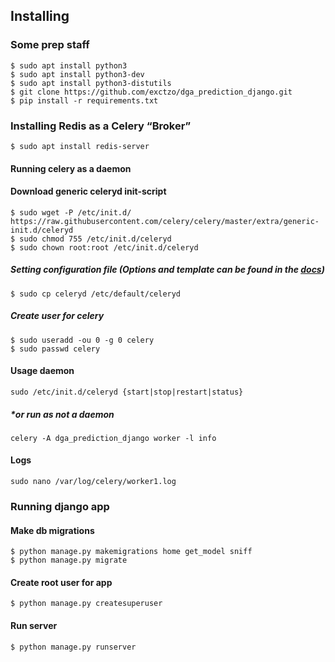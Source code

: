 ## Installing

### Some prep staff
```
$ sudo apt install python3
$ sudo apt install python3-dev
$ sudo apt install python3-distutils
$ git clone https://github.com/exctzo/dga_prediction_django.git
$ pip install -r requirements.txt
```

### Installing Redis as a Celery “Broker”
```
$ sudo apt install redis-server
```

#### Running celery as a daemon

#### Download generic celeryd init-script
```
$ sudo wget -P /etc/init.d/ https://raw.githubusercontent.com/celery/celery/master/extra/generic-init.d/celeryd
$ sudo chmod 755 /etc/init.d/celeryd
$ sudo chown root:root /etc/init.d/celeryd
```

##### Setting configuration file (Options and template can be found in the [docs](http://docs.celeryproject.org/en/3.1/tutorials/daemonizing.html))
```
$ sudo cp celeryd /etc/default/celeryd
```

##### Create user for celery
```
$ sudo useradd -ou 0 -g 0 celery
$ sudo passwd celery
```
#### Usage daemon
```
sudo /etc/init.d/celeryd {start|stop|restart|status}
```
##### *or run as not a daemon
```
celery -A dga_prediction_django worker -l info
```
#### Logs
```
sudo nano /var/log/celery/worker1.log
```

### Running django app
#### Make db migrations
```
$ python manage.py makemigrations home get_model sniff
$ python manage.py migrate
```
#### Create root user for app
```
$ python manage.py createsuperuser
```
#### Run server
```
$ python manage.py runserver
```